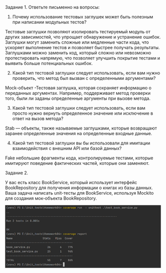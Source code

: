 Задание 1. Ответьте письменно на вопросы:

1)  Почему использование тестовых заглушек может быть полезным при написании модульных тестов?

Тестовые заглушки позволяют изолировать тестируемый модуль от других зависимостей, что упрощает обнаружение и устранение ошибок.
Заглушки могут заменить сложные или медленные части кода, что ускоряет выполнение тестов и позволяет быстрее получать результаты.
Заглушками можно заменить код, который сложно или невозможно протестировать напрямую, что позволяет улучшить покрытие тестами и выявить больше потенциальных ошибок.

2) Какой тип тестовой заглушки следует использовать, если вам нужно проверить, что метод был вызван с определенными аргументами?

Mock-объект -Тестовая заглушкa, которая сохраняет информацию о переданных аргументах. Например, поддерживает метод проверки того, были ли заданы определенные аргументы при вызове метода.


3) Какой тип тестовой заглушки следует использовать, если вам просто нужно вернуть определенное значение или исключение в ответ на вызов метода?

Stab — объекты, также называемые заглушками, которые возвращают заранее определенные значения на определенные входные данные.

4) Какой тип тестовой заглушки вы бы использовали для имитации взаимодействия с внешним API или базой данных? 

Fake небольшие фрагменты кода, контролируемые тестами, которые имитируют поведение фактических частей, которые они заменяют.

Задание 2.

У вас есть класс BookService, который использует интерфейс BookRepository для получения информации о книгах из базы данных. Ваша задача написать unit-тесты для BookService, используя Mockito для создания мок-объекта BookRepository.

![](./img.png)